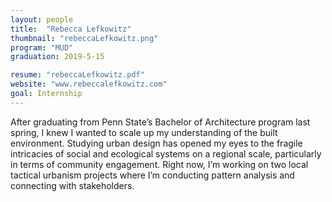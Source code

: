 ```yaml
---
layout: people
title:  "Rebecca Lefkowitz"
thumbnail: "rebeccaLefkowitz.png"
program: "MUD"
graduation: 2019-5-15

resume: "rebeccaLefkowitz.pdf"
website: "www.rebeccalefkowitz.com"
goal: Internship
---
```


After graduating from Penn State’s Bachelor of Architecture program last spring, I knew I wanted to scale up my understanding of the built environment. Studying urban design has opened my eyes to the fragile intricacies of social and ecological systems on a regional scale, particularly in terms of community engagement. Right now, I’m working on two local tactical urbanism projects where I’m conducting pattern analysis and connecting with stakeholders.
